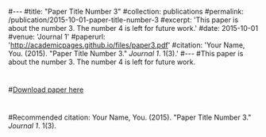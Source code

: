 #---
#title: "Paper Title Number 3"
#collection: publications
#permalink: /publication/2015-10-01-paper-title-number-3
#excerpt: 'This paper is about the number 3. The number 4 is left for future work.'
#date: 2015-10-01
#venue: 'Journal 1'
#paperurl: 'http://academicpages.github.io/files/paper3.pdf'
#citation: 'Your Name, You. (2015). &quot;Paper Title Number 3.&quot; <i>Journal 1</i>. 1(3).'
#---
#This paper is about the number 3. The number 4 is left for future work.
#
#[Download paper here](http://academicpages.github.io/files/paper3.pdf)
#
#Recommended citation: Your Name, You. (2015). "Paper Title Number 3." <i>Journal 1</i>. 1(3).
